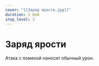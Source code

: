 ```yaml
---
cover: "[[Заряд ярости.jpg]]"
duration: 1 бой
insp_level: 2
---
```

# Заряд ярости

Атака с помехой наносит обычный урон.
